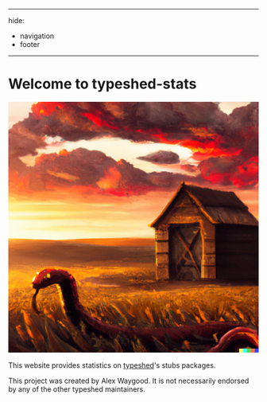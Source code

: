 ______________________________________________________________________

hide:

- navigation
- footer

______________________________________________________________________

# Welcome to typeshed-stats

<img src="big_logo.png" width="700">

This website provides statistics on [typeshed](https://github.com/python/typeshed)'s stubs packages.

This project was created by Alex Waygood.
It is not necessarily endorsed by any of the other typeshed maintainers.

